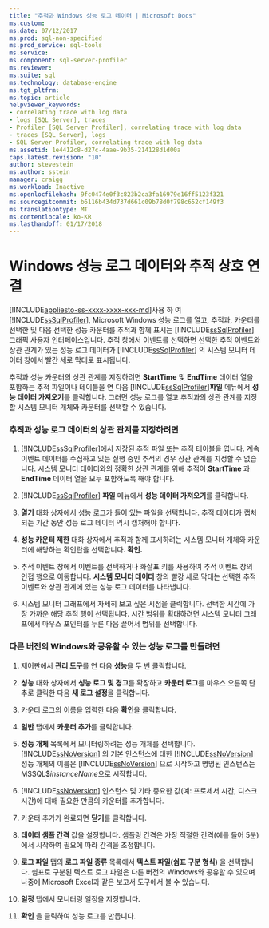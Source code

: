 ```yaml
---
title: "추적과 Windows 성능 로그 데이터 | Microsoft Docs"
ms.custom: 
ms.date: 07/12/2017
ms.prod: sql-non-specified
ms.prod_service: sql-tools
ms.service: 
ms.component: sql-server-profiler
ms.reviewer: 
ms.suite: sql
ms.technology: database-engine
ms.tgt_pltfrm: 
ms.topic: article
helpviewer_keywords:
- correlating trace with log data
- logs [SQL Server], traces
- Profiler [SQL Server Profiler], correlating trace with log data
- traces [SQL Server], logs
- SQL Server Profiler, correlating trace with log data
ms.assetid: 1e4412c8-d27c-4aae-9b35-214128d1d00a
caps.latest.revision: "10"
author: stevestein
ms.author: sstein
manager: craigg
ms.workload: Inactive
ms.openlocfilehash: 9fc0474e0f3c823b2ca3fa16979e16ff5123f321
ms.sourcegitcommit: b6116b434d737d661c09b78d0f798c652cf149f3
ms.translationtype: MT
ms.contentlocale: ko-KR
ms.lasthandoff: 01/17/2018
---
```

# <a name="correlate-a-trace-with-windows-performance-log-data"></a>Windows 성능 로그 데이터와 추적 상호 연결
[!INCLUDE[appliesto-ss-xxxx-xxxx-xxx-md](../../includes/appliesto-ss-xxxx-xxxx-xxx-md.md)]사용 하 여 [!INCLUDE[ssSqlProfiler](../../includes/sssqlprofiler-md.md)], Microsoft Windows 성능 로그를 열고, 추적과, 카운터를 선택한 및 다음 선택한 성능 카운터를 추적과 함께 표시는 [!INCLUDE[ssSqlProfiler](../../includes/sssqlprofiler-md.md)] 그래픽 사용자 인터페이스입니다. 추적 창에서 이벤트를 선택하면 선택한 추적 이벤트와 상관 관계가 있는 성능 로그 데이터가 [!INCLUDE[ssSqlProfiler](../../includes/sssqlprofiler-md.md)] 의 시스템 모니터 데이터 창에서 빨간 세로 막대로 표시됩니다.  
  
 추적과 성능 카운터의 상관 관계를 지정하려면 **StartTime** 및 **EndTime** 데이터 열을 포함하는 추적 파일이나 테이블을 연 다음 [!INCLUDE[ssSqlProfiler](../../includes/sssqlprofiler-md.md)]**파일** 메뉴에서 **성능 데이터 가져오기**를 클릭합니다. 그러면 성능 로그를 열고 추적과의 상관 관계를 지정할 시스템 모니터 개체와 카운터를 선택할 수 있습니다.  
  
### <a name="to-correlate-a-trace-with-performance-log-data"></a>추적과 성능 로그 데이터의 상관 관계를 지정하려면  
  
1.  [!INCLUDE[ssSqlProfiler](../../includes/sssqlprofiler-md.md)]에서 저장된 추적 파일 또는 추적 테이블을 엽니다. 계속 이벤트 데이터를 수집하고 있는 실행 중인 추적의 경우 상관 관계를 지정할 수 없습니다. 시스템 모니터 데이터와의 정확한 상관 관계를 위해 추적이 **StartTime** 과 **EndTime** 데이터 열을 모두 포함하도록 해야 합니다.  
  
2.  [!INCLUDE[ssSqlProfiler](../../includes/sssqlprofiler-md.md)] **파일** 메뉴에서 **성능 데이터 가져오기**를 클릭합니다.  
  
3.  **열기** 대화 상자에서 성능 로그가 들어 있는 파일을 선택합니다. 추적 데이터가 캡처되는 기간 동안 성능 로그 데이터 역시 캡처해야 합니다.  
  
4.  **성능 카운터 제한** 대화 상자에서 추적과 함께 표시하려는 시스템 모니터 개체와 카운터에 해당하는 확인란을 선택합니다. **확인.**  
  
5.  추적 이벤트 창에서 이벤트를 선택하거나 화살표 키를 사용하여 추적 이벤트 창의 인접 행으로 이동합니다. **시스템 모니터 데이터** 창의 빨강 세로 막대는 선택한 추적 이벤트와 상관 관계에 있는 성능 로그 데이터를 나타냅니다.  
  
6.  시스템 모니터 그래프에서 자세히 보고 싶은 시점을 클릭합니다. 선택한 시간에 가장 가까운 해당 추적 행이 선택됩니다. 시간 범위를 확대하려면 시스템 모니터 그래프에서 마우스 포인터를 누른 다음 끌어서 범위를 선택합니다.  
  
### <a name="to-create-performance-logs-that-can-be-shared-among-different-versions-of-windows"></a>다른 버전의 Windows와 공유할 수 있는 성능 로그를 만들려면  
  
1.  제어판에서 **관리 도구**를 연 다음 **성능**을 두 번 클릭합니다.  
  
2.  **성능** 대화 상자에서 **성능 로그 및 경고**를 확장하고 **카운터 로그**를 마우스 오른쪽 단추로 클릭한 다음 **새 로그 설정**을 클릭합니다.  
  
3.  카운터 로그의 이름을 입력한 다음 **확인**을 클릭합니다.  
  
4.  **일반** 탭에서 **카운터 추가**를 클릭합니다.  
  
5.  **성능 개체** 목록에서 모니터링하려는 성능 개체를 선택합니다. [!INCLUDE[ssNoVersion](../../includes/ssnoversion-md.md)] 의 기본 인스턴스에 대한 [!INCLUDE[ssNoVersion](../../includes/ssnoversion-md.md)] 성능 개체의 이름은 [!INCLUDE[ssNoVersion](../../includes/ssnoversion-md.md)] 으로 시작하고 명명된 인스턴스는 MSSQL$*instanceName*으로 시작합니다.  
  
6.  [!INCLUDE[ssNoVersion](../../includes/ssnoversion-md.md)] 인스턴스 및 기타 중요한 값(예: 프로세서 시간, 디스크 시간)에 대해 필요한 만큼의 카운터를 추가합니다.  
  
7.  카운터 추가가 완료되면 **닫기**를 클릭합니다.  
  
8.  **데이터 샘플 간격** 값을 설정합니다. 샘플링 간격은 가장 적절한 간격(예를 들어 5분)에서 시작하여 필요에 따라 간격을 조정합니다.  
  
9. **로그 파일** 탭의 **로그 파일 종류** 목록에서 **텍스트 파일(쉼표 구분 형식)** 을 선택합니다. 쉼표로 구분된 텍스트 로그 파일은 다른 버전의 Windows와 공유할 수 있으며 나중에 Microsoft Excel과 같은 보고서 도구에서 볼 수 있습니다.  
  
10. **일정** 탭에서 모니터링 일정을 지정합니다.  
  
11. **확인** 을 클릭하여 성능 로그를 만듭니다.  
